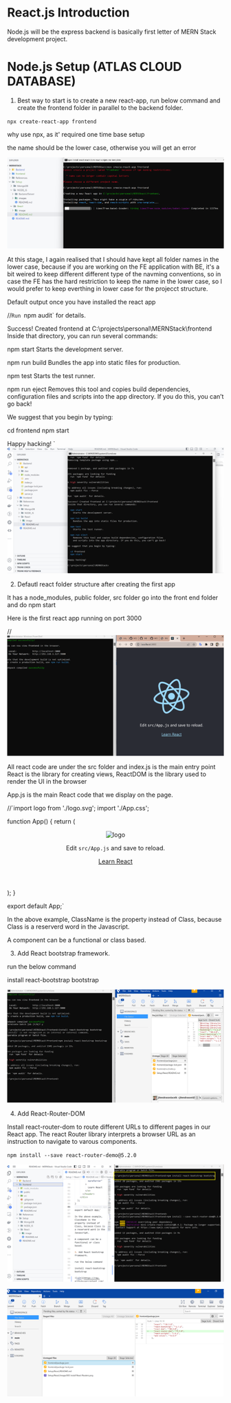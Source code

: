 # React.js Introduction
Node.js will be the express backend is basically first letter of MERN Stack development project.

# Node.js Setup (ATLAS CLOUD DATABASE)

1.	Best way to start is to create a new react-app, run below command and create the frontend folder in parallel to the backend folder.

`npx create-react-app frontend`

why use npx, as it' required one time base setup

the name should be the lower case, otherwise you will get an error

![creation of new react app in progress](https://github.com/jitendrasoni/MERNStack/blob/main/Setup/React/image/001%20InProgress.png?raw=true)

At this stage, I again realised that I should have kept all folder names in the lower case, because if you are working on the FE application with BE, it's a bit weired to keep different different type of the navming conventions, so in case the FE has the hard restriction to keep the name in the lower case, so I would prefer to keep everthing in lower case for the projecct structure.

Default output once you have installed the react app

//`Run `npm audit` for details.

Success! Created frontend at C:\projects\personal\MERNStack\frontend
Inside that directory, you can run several commands:

  npm start
    Starts the development server.

  npm run build
    Bundles the app into static files for production.

  npm test
    Starts the test runner.

  npm run eject
    Removes this tool and copies build dependencies, configuration files
    and scripts into the app directory. If you do this, you can’t go back!

We suggest that you begin by typing:

  cd frontend
  npm start

Happy hacking!
`
![Installation completed](https://raw.githubusercontent.com/jitendrasoni/MERNStack/main/Setup/React/image/002%20React%20Application%20completed.png)

2. Defautl react folder structure after creating the first app

It has a node_modules, public folder, src folder
go into the front end folder and do npm start

Here is the first react app running on port 3000

//![Default running react app](https://raw.githubusercontent.com/jitendrasoni/MERNStack/main/Setup/React/image/003%20Start%20React%20App.png)


All react code are under the src folder and index.js is the main entry point
React is the library for creating views, ReactDOM is the library used to render the UI in the browser


App.js is the main React code that we display on the page.

//`import logo from './logo.svg';
import './App.css';

function App() {
  return (
    <div className="App">
      <header className="App-header">
        <img src={logo} className="App-logo" alt="logo" />
        <p>
          Edit <code>src/App.js</code> and save to reload.
        </p>
        <a
          className="App-link"
          href="https://reactjs.org"
          target="_blank"
          rel="noopener noreferrer"
        >
          Learn React
        </a>
      </header>
    </div>
  );
}

export default App;`

In the above example, ClassName is the property instead of Class, because Class is a reserverd word in the Javascript.

A component can be a functional or class based.

3. Add React bootstrap framework.

run the below command 

install react-bootstrap bootstrap

![alt](https://raw.githubusercontent.com/jitendrasoni/MERNStack/main/Setup/React/image/004%20Install%20bootstrap.png)

4. Add React-Router-DOM

Install react-router-dom to route different URLs to different pages in our React app. The react Router library interprets a browser URL as an instruction to navigate to varous components.

`npm install --save react-router-demo@5.2.0`

![Install react rounter](https://github.com/jitendrasoni/MERNStack/blob/main/Setup/React/image/005%20install%20React%20Routers.png?raw=true)


![Install react rounter references](https://github.com/jitendrasoni/MERNStack/blob/main/Setup/React/image/006%20Package%20Information.png?raw=true)
